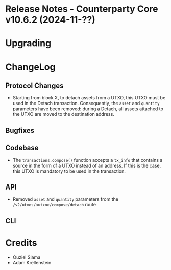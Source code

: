 # Release Notes - Counterparty Core v10.6.2 (2024-11-??)



# Upgrading

# ChangeLog

## Protocol Changes

- Starting from block X, to detach assets from a UTXO, this UTXO must be used in the Detach transaction. Consequently, the `asset` and `quantity` parameters have been removed: during a Detach, all assets attached to the UTXO are moved to the destination address.

## Bugfixes


## Codebase

- The `transactions.compose()` function accepts a `tx_info` that contains a source in the form of a UTXO instead of an address. If this is the case, this UTXO is mandatory to be used in the transaction.


## API

- Removed `asset` and `quantity` parameters from the `/v2/utxos/<utxo>/compose/detach` route

## CLI


# Credits

* Ouziel Slama
* Adam Krellenstein

